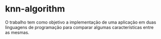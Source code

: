 # knn-algorithm
O trabalho tem como objetivo a implementação de uma aplicação em duas linguagens de programação para comparar algumas características entre as mesmas.
